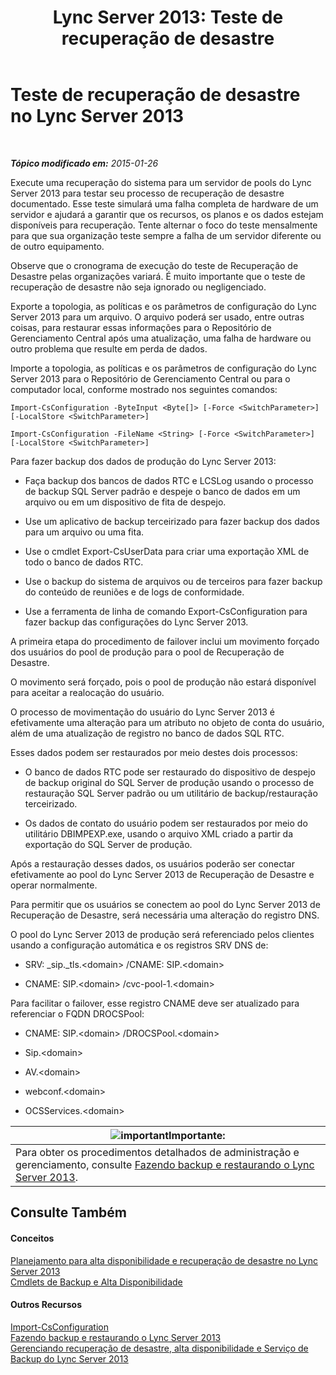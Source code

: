 ﻿---
title: 'Lync Server 2013: Teste de recuperação de desastre'
TOCTitle: Teste de recuperação de desastre
ms:assetid: 04f5e747-d837-4350-9fc0-8605dbf025a7
ms:mtpsurl: https://technet.microsoft.com/pt-br/library/Dn747887(v=OCS.15)
ms:contentKeyID: 62293580
ms.date: 05/19/2016
mtps_version: v=OCS.15
ms.translationtype: HT
---

# Teste de recuperação de desastre no Lync Server 2013

 

_**Tópico modificado em:** 2015-01-26_

Execute uma recuperação do sistema para um servidor de pools do Lync Server 2013 para testar seu processo de recuperação de desastre documentado. Esse teste simulará uma falha completa de hardware de um servidor e ajudará a garantir que os recursos, os planos e os dados estejam disponíveis para recuperação. Tente alternar o foco do teste mensalmente para que sua organização teste sempre a falha de um servidor diferente ou de outro equipamento.

Observe que o cronograma de execução do teste de Recuperação de Desastre pelas organizações variará. É muito importante que o teste de recuperação de desastre não seja ignorado ou negligenciado.


Exporte a topologia, as políticas e os parâmetros de configuração do Lync Server 2013 para um arquivo. O arquivo poderá ser usado, entre outras coisas, para restaurar essas informações para o Repositório de Gerenciamento Central após uma atualização, uma falha de hardware ou outro problema que resulte em perda de dados.

Importe a topologia, as políticas e os parâmetros de configuração do Lync Server 2013 para o Repositório de Gerenciamento Central ou para o computador local, conforme mostrado nos seguintes comandos:

`Import-CsConfiguration -ByteInput <Byte[]> [-Force <SwitchParameter>] [-LocalStore <SwitchParameter>]`

`Import-CsConfiguration -FileName <String> [-Force <SwitchParameter>] [-LocalStore <SwitchParameter>]`

Para fazer backup dos dados de produção do Lync Server 2013:

  - Faça backup dos bancos de dados RTC e LCSLog usando o processo de backup SQL Server padrão e despeje o banco de dados em um arquivo ou em um dispositivo de fita de despejo.

  - Use um aplicativo de backup terceirizado para fazer backup dos dados para um arquivo ou uma fita.

  - Use o cmdlet Export-CsUserData para criar uma exportação XML de todo o banco de dados RTC.

  - Use o backup do sistema de arquivos ou de terceiros para fazer backup do conteúdo de reuniões e de logs de conformidade.

  - Use a ferramenta de linha de comando Export-CsConfiguration para fazer backup das configurações do Lync Server 2013.

A primeira etapa do procedimento de failover inclui um movimento forçado dos usuários do pool de produção para o pool de Recuperação de Desastre.

O movimento será forçado, pois o pool de produção não estará disponível para aceitar a realocação do usuário.

O processo de movimentação do usuário do Lync Server 2013 é efetivamente uma alteração para um atributo no objeto de conta do usuário, além de uma atualização de registro no banco de dados SQL RTC.

Esses dados podem ser restaurados por meio destes dois processos:

  - O banco de dados RTC pode ser restaurado do dispositivo de despejo de backup original do SQL Server de produção usando o processo de restauração SQL Server padrão ou um utilitário de backup/restauração terceirizado.

  - Os dados de contato do usuário podem ser restaurados por meio do utilitário DBIMPEXP.exe, usando o arquivo XML criado a partir da exportação do SQL Server de produção.

Após a restauração desses dados, os usuários poderão ser conectar efetivamente ao pool do Lync Server 2013 de Recuperação de Desastre e operar normalmente.

Para permitir que os usuários se conectem ao pool do Lync Server 2013 de Recuperação de Desastre, será necessária uma alteração do registro DNS.

O pool do Lync Server 2013 de produção será referenciado pelos clientes usando a configuração automática e os registros SRV DNS de:

  - SRV: \_sip.\_tls.\<domain\> /CNAME: SIP.\<domain\>

  - CNAME: SIP.\<domain\> /cvc-pool-1.\<domain\>

Para facilitar o failover, esse registro CNAME deve ser atualizado para referenciar o FQDN DROCSPool:

  - CNAME: SIP.\<domain\> /DROCSPool.\<domain\>

  - Sip.\<domain\>

  - AV.\<domain\>

  - webconf.\<domain\>

  - OCSServices.\<domain\>

<table>
<thead>
<tr class="header">
<th><img src="images/Gg425939.important(OCS.15).gif" title="important" alt="important" />Importante:</th>
</tr>
</thead>
<tbody>
<tr class="odd">
<td>Para obter os procedimentos detalhados de administração e gerenciamento, consulte <a href="lync-server-2013-backing-up-and-restoring-lync-server.md">Fazendo backup e restaurando o Lync Server 2013</a>.</td>
</tr>
</tbody>
</table>


## Consulte Também

#### Conceitos

[Planejamento para alta disponibilidade e recuperação de desastre no Lync Server 2013](lync-server-2013-planning-for-high-availability-and-disaster-recovery.md)  
[Cmdlets de Backup e Alta Disponibilidade](lync-server-2013-backup-and-high-availability-cmdlets.md)  

#### Outros Recursos

[Import-CsConfiguration](https://docs.microsoft.com/en-us/powershell/module/skype/Import-CsConfiguration)  
[Fazendo backup e restaurando o Lync Server 2013](lync-server-2013-backing-up-and-restoring-lync-server.md)  
[Gerenciando recuperação de desastre, alta disponibilidade e Serviço de Backup do Lync Server 2013](lync-server-2013-managing-lync-server-disaster-recovery-high-availability-and-backup-service.md)

